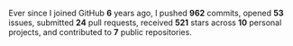 <!--![](https://github.com/beucismis/beucismis/assets/40023234/e092789a-a89c-4c8c-baa8-2ddbe8ce9548)-->

Ever since I joined GitHub **6** years ago, I pushed **962** commits, opened **53** issues, submitted **24** pull requests, received **521** stars across **10** personal projects, and contributed to **7** public repositories.

<!---
<details>
  <summary>Spotify recently played</summary>
  <img src="https://spotify-recently-played-readme.vercel.app/api?user=315r5k4dkkma44yirmhhrpzuxkde"/>
<> </details>
-->
